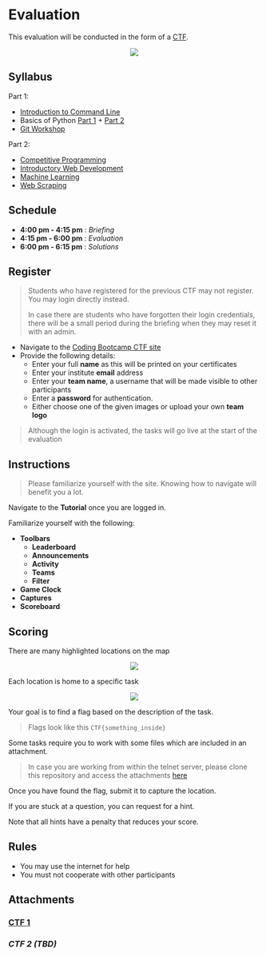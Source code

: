 # Evaluation

This evaluation will be conducted in the form of a [CTF](https://ctfd.io/whats-a-ctf/).

<p align="center"><img src="./assets/landing-page.png"></p>

## Syllabus

Part 1:

*   [Introduction to Command Line](../sessions/01-introduction-to-command-line)
*   Basics of Python [Part 1](../sessions/02-basics-of-python) + [Part 2](../sessions/03-basics-of-python)
*   [Git Workshop](../sessions/04-git-workshop)

Part 2:

*   [Competitive Programming](../sessions/05-competitive-programming)
*   [Introductory Web Development](../sessions/06-introductory-web-development)
*   [Machine Learning](../sessions/07-machine-learning)
*   [Web Scraping](../sessions/08-web-scraping)

## Schedule

*   **4:00 pm - 4:15 pm** : _Briefing_
*   **4:15 pm - 6:00 pm** : _Evaluation_
*   **6:00 pm - 6:15 pm** : _Solutions_

## Register

>   Students who have registered for the previous CTF may not register. You may login directly instead.
>
>   In case there are students who have forgotten their login credentials, there will be a small period during the briefing when they may reset it with an admin.

*   Navigate to the [Coding Bootcamp CTF site](https://bit.ly/2onTwAS)
*   Provide the following details:
    *   Enter your full **name** as this will be printed on your certificates
    *   Enter your institute **email** address
    *   Enter your **team name**, a username that will be made visible to other participants
    *   Enter a **password** for authentication.
    *   Either choose one of the given images or upload your own **team logo**

>   Although the login is activated, the tasks will go live at the start of the evaluation

## Instructions

> Please familiarize yourself with the site. Knowing how to navigate will benefit you a lot.

Navigate to the **Tutorial** once you are logged in.

Familiarize yourself with the following:

*   **Toolbars**
    *   **Leaderboard**
    *   **Announcements**
    *   **Activity**
    *   **Teams**
    *   **Filter**
*   **Game Clock**
*   **Captures**
*   **Scoreboard**

## Scoring

There are many highlighted locations on the map

<p align="center"><img src="./assets/location.png"></p>

Each location is home to a specific task

<p align="center"><img src="./assets/task.png"></p>

Your goal is to find a flag based on the description of the task.

>   Flags look like this `CTF{something_inside}`

Some tasks require you to work with some files which are included in an attachment.

>   In case you are working from within the telnet server, please clone this repository and access the attachments [here](#attachments)

Once you have found the flag, submit it to capture the location.

If you are stuck at a question, you can request for a hint.

Note that all hints have a penalty that reduces your score.

## Rules

*   You may use the internet for help
*   You must not cooperate with other participants

## Attachments

### [CTF 1](./ctf-01/fbctf-attachments-02-11-2019.tgz)

### _CTF 2 (TBD)_
